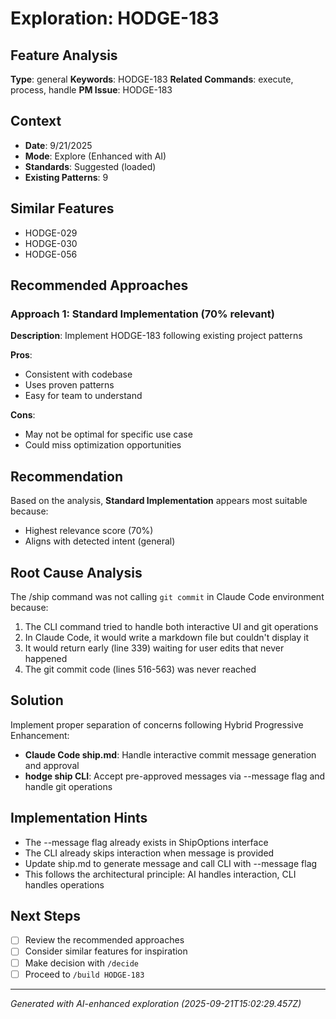 # Exploration: HODGE-183

## Feature Analysis
**Type**: general
**Keywords**: HODGE-183
**Related Commands**: execute, process, handle
**PM Issue**: HODGE-183

## Context
- **Date**: 9/21/2025
- **Mode**: Explore (Enhanced with AI)
- **Standards**: Suggested (loaded)
- **Existing Patterns**: 9


## Similar Features
- HODGE-029
- HODGE-030
- HODGE-056




## Recommended Approaches


### Approach 1: Standard Implementation (70% relevant)
**Description**: Implement HODGE-183 following existing project patterns

**Pros**:
- Consistent with codebase
- Uses proven patterns
- Easy for team to understand

**Cons**:
- May not be optimal for specific use case
- Could miss optimization opportunities


## Recommendation
Based on the analysis, **Standard Implementation** appears most suitable because:
- Highest relevance score (70%)
- Aligns with detected intent (general)

## Root Cause Analysis
The /ship command was not calling `git commit` in Claude Code environment because:
1. The CLI command tried to handle both interactive UI and git operations
2. In Claude Code, it would write a markdown file but couldn't display it
3. It would return early (line 339) waiting for user edits that never happened
4. The git commit code (lines 516-563) was never reached

## Solution
Implement proper separation of concerns following Hybrid Progressive Enhancement:
- **Claude Code ship.md**: Handle interactive commit message generation and approval
- **hodge ship CLI**: Accept pre-approved messages via --message flag and handle git operations

## Implementation Hints
- The --message flag already exists in ShipOptions interface
- The CLI already skips interaction when message is provided
- Update ship.md to generate message and call CLI with --message flag
- This follows the architectural principle: AI handles interaction, CLI handles operations

## Next Steps
- [ ] Review the recommended approaches
- [ ] Consider similar features for inspiration
- [ ] Make decision with `/decide`
- [ ] Proceed to `/build HODGE-183`

---
*Generated with AI-enhanced exploration (2025-09-21T15:02:29.457Z)*
